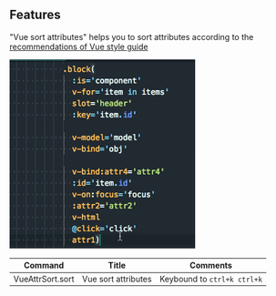 ## Features

"Vue sort attributes" helps you to sort attributes according to the [recommendations of Vue style guide](https://vuejs.org/v2/style-guide/#Element-attribute-order-recommended)

![Usage animation](images/tutorial.gif)

| Command | Title | Comments
|---|---|---|
| VueAttrSort.sort | Vue sort attributes | Keybound to `ctrl+k ctrl+k`
